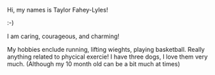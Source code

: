 Hi, my names is Taylor Fahey-Lyles!

:-)

I am caring, courageous,  and charming!

My hobbies enclude running, lifting wieghts, playing basketball. Really anything related to phycical exercie! I have three dogs, I love them very much. (Although my 10 month old can be a bit much at times) 
